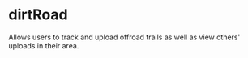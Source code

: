 # dirtRoad
Allows users to track and upload offroad trails as well as view others' uploads in their area.
